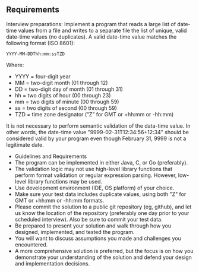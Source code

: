 ## Requirements


Interview preparations: Implement a program that reads a large list of date-time values from a file and writes to a separate file the list of unique, valid date-time values (no duplicates). A valid date-time value matches the following format (ISO 8601):

`YYYY-MM-DDThh:mm:ssTZD`

Where:
* YYYY = four-digit year
* MM = two-digit month (01 through 12)
* DD = two-digit day of month (01 through 31)
* hh = two digits of hour (00 through 23)
* mm = two digits of minute (00 through 59)
* ss = two digits of second (00 through 59)
* TZD = time zone designator (“Z” for GMT or +hh:mm or -hh:mm)

It is not necessary to perform semantic validation of the data-time value. In other words, the date-time value "9999-02-31T12:34:56+12:34" should be considered valid by your program even though February 31, 9999 is not a legitimate date.

* Guidelines and Requirements
* The program can be implemented in either Java, C, or Go (preferably).
* The validation logic may not use high-level library functions that perform format validation or regular expression parsing. However, low-level library functions may be used.
* Use development environment (IDE, OS platform) of your choice.
* Make sure your test data includes duplicate values, using both "Z" for GMT or +hh:mm or -hh:mm formats.
* Please commit the solution to a public git repository (eg, github), and let us know the location of the repository (preferably one day prior to your scheduled interview). Also be sure to commit your test data.
* Be prepared to present your solution and walk through how you designed, implemented, and tested the program.
* You will want to discuss assumptions you made and challenges you encountered.
* A more comprehensive solution is preferred, but the focus is on how you demonstrate your understanding of the solution and defend your design and implementation decisions.